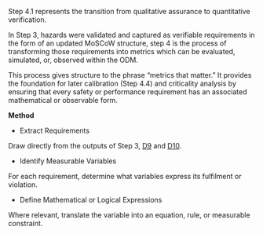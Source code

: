 Step 4.1 represents the transition from qualitative assurance to quantitative verification.

In Step 3, hazards were validated and captured as verifiable requirements in the form of an updated MoSCoW structure, step 4 is the process of transforming those requirements into metrics which can be evaluated, simulated, or, observed within the ODM. 

This process gives structure to the phrase “metrics that matter.” It provides the foundation for later calibration (Step 4.4) and criticality analysis by ensuring that every safety or performance requirement has an associated mathematical or observable form.

**Method**

- Extract Requirements

Draw directly from the outputs of Step 3, [D9](ref:d9) and [D10](ref:d10).

- Identify Measurable Variables

For each requirement, determine what variables express its fulfilment or violation.

- Define Mathematical or Logical Expressions

Where relevant, translate the variable into an equation, rule, or measurable constraint.